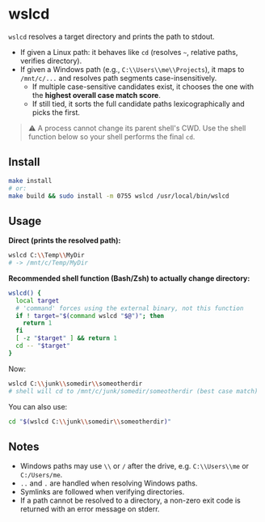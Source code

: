 
# wslcd

`wslcd` resolves a target directory and prints the path to stdout.

- If given a Linux path: it behaves like `cd` (resolves `~`, relative paths, verifies directory).
- If given a Windows path (e.g., `C:\\Users\\me\\Projects`), it maps to `/mnt/c/...` and resolves path segments case-insensitively.
  - If multiple case-sensitive candidates exist, it chooses the one with the **highest overall case match score**.
  - If still tied, it sorts the full candidate paths lexicographically and picks the first.

> ⚠️ A process cannot change its parent shell's CWD. Use the shell function below so your shell performs the final `cd`.

## Install

```bash
make install
# or:
make build && sudo install -m 0755 wslcd /usr/local/bin/wslcd
```

## Usage

**Direct (prints the resolved path):**
```bash
wslcd C:\\Temp\\MyDir
# -> /mnt/c/Temp/MyDir
```

**Recommended shell function (Bash/Zsh) to actually change directory:**
```bash
wslcd() {
  local target
  # 'command' forces using the external binary, not this function
  if ! target="$(command wslcd "$@")"; then
    return 1
  fi
  [ -z "$target" ] && return 1
  cd -- "$target"
}
```

Now:
```bash
wslcd C:\\junk\\somedir\\someotherdir
# shell will cd to /mnt/c/junk/somedir/someotherdir (best case match)
```

You can also use:
```bash
cd "$(wslcd C:\\junk\\somedir\\someotherdir)"
```

## Notes

- Windows paths may use `\\` or `/` after the drive, e.g. `C:\\Users\\me` or `C:/Users/me`.
- `..` and `.` are handled when resolving Windows paths.
- Symlinks are followed when verifying directories.
- If a path cannot be resolved to a directory, a non-zero exit code is returned with an error message on stderr.
